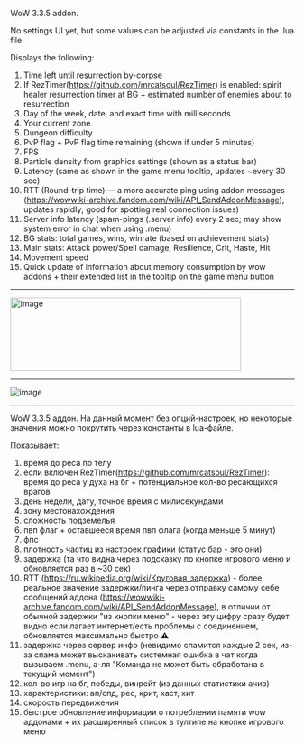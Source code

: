 WoW 3.3.5 addon.

No settings UI yet, but some values can be adjusted via constants in the .lua file.

Displays the following:

1) Time left until resurrection by-corpse
2) If RezTimer(https://github.com/mrcatsoul/RezTimer) is enabled: spirit healer resurrection timer at BG + estimated number of enemies about to resurrection
3) Day of the week, date, and exact time with milliseconds
4) Your current zone
5) Dungeon difficulty
6) PvP flag + PvP flag time remaining (shown if under 5 minutes)
7) FPS
8) Particle density from graphics settings (shown as a status bar)
9) Latency (same as shown in the game menu tooltip, updates ~every 30 sec)
10) RTT (Round-trip time) — a more accurate ping using addon messages (https://wowwiki-archive.fandom.com/wiki/API_SendAddonMessage), updates rapidly; good for spotting real connection issues)
11) Server info latency (spam-pings (.server info) every 2 sec; may show system error in chat when using .menu)
12) BG stats: total games, wins, winrate (based on achievement stats)
13) Main stats: Attack power/Spell damage, Resilience, Crit, Haste, Hit
14) Movement speed
15) Quick update of information about memory consumption by wow addons + their extended list in the tooltip on the game menu button

--------------------------------

<img width="409" height="130" alt="image" src="https://github.com/user-attachments/assets/d6e879b5-5e11-480d-9349-12993e936b33" />

--------------------------------

![image](https://github.com/user-attachments/assets/566b9901-b0ba-45fa-ab93-59d31c470bd2)

--------------------------------

WoW 3.3.5 аддон. На данный момент без опций-настроек, но некоторые значения можно покрутить через константы в lua-файле.

Показывает:

1) время до реса по телу
2) если включен RezTimer(https://github.com/mrcatsoul/RezTimer): время до реса у духа на бг + потенциальное кол-во ресающихся врагов
3) день недели, дату, точное время с милисекундами
4) зону местонахождения
5) сложность подземелья
6) пвп флаг + оставшееся время пвп флага (когда меньше 5 минут)
7) фпс
8) плотность частиц из настроек графики (статус бар - это они)
9) задержка (та что видна через подсказку по кнопке игрового меню и обновляется раз в ~30 сек)
10) RTT (https://ru.wikipedia.org/wiki/Круговая_задержка) - более реальное значение задержки/пинга через отправку самому себе сообщений аддона (https://wowwiki-archive.fandom.com/wiki/API_SendAddonMessage), в отличии от обычной задержки "из кнопки меню" - через эту цифру сразу будет видно если лагает интернет/есть проблемы с соединением, обновляется максимально быстро ⚠️ 
11) задержка через сервер инфо (невидимо спамится каждые 2 сек, из-за спама может выскакивать системная ошибка в чат когда вызываем .menu, а-ля "Команда не может быть обработана в текущий момент")
12) кол-во игр на бг, победы, винрейт (из данных статистики ачив)
13) характеристики: ап/спд, рес, крит, хаст, хит
14) скорость передвижения
15) быстрое обновление информации о потреблении памяти wow аддонами + их расширенный список в тултипе на кнопке игрового меню
